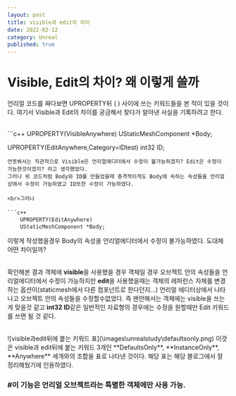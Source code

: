 ```yaml
---
layout: post
title: visible과 edit의 차이
date: 2022-02-12
category: Unreal
published: true
---
```


# Visible, Edit의 차이? 왜 이렇게 쓸까

언리얼 코드를 짜다보면 UPROPERTY뒤 ( ) 사이에 쓰는 키워드들을 본 적이 있을 것이다.
여기서 Visible과 Edit의 차이를 궁금해서 찾다가 알아낸 사실을 기록하려고 한다.  

<br>
```c++
UPROPERTY(VisibleAnywhere) 
UStaticMeshComponent *Body; 

UPROPERTY(EditAnywhere,Category=IDtest)
int32 ID;
```   
언뜻봐서는 직관적으로 Visible은 언리얼에디터에서 수정이 불가능하겠지? Edit은 수정이 가능한것이겠지? 라고 생각했었다.  
그러나 위 코드처럼 Body와 ID를 만들었을때 충격적이게도 Body에 속하는 속성들을 언리얼 상에서 수정이 가능하였고 ID또한 수정이 가능하였다.  

<br>그러나   

```c++
	UPROPERTY(EditAnywhere) 
	UStaticMeshComponent *Body; 
```  
이렇게 작성했을경우 Body의 속성을 언리얼에디터에서 수정이 불가능하였다.  도대체 어떤 차이일까?  

<br>확인해본 결과 객체에 **visible**을 사용했을 경우 객체일 경우 오브젝트 안의 속성들을 언리얼에디터에서 수정이 가능하지만 **edit**을 사용했을때는 객체의 레퍼런스 자체를 변경하는 옵션이(staticmesh에서 다른 컴포넌트로 한다던지...) 언리얼 에디터상에서 나타나고 오브젝트 안의 속성들을 수정할수없었다. 즉 왠만해서는 객체에는 visible을 쓰는게 맞을것 같고 **int32 ID**같은 일반적인 자료형의 경우에는 수정을 원할때만 Edit 키워드를 쓰면 될 것 같다.  

<br>
![visible과edit뒤에 붙는 키워드 표](\images\unrealstudy\defaultsonly.png)  
이것은 visible과 edit뒤에 붙는 키워드 3개인 **DefaultsOnly**, **InstanceOnly**, **Anywhere** 세개와의 조합을 표로 나타낸 것이다.  
해당 표는 <https://darkcatgame.tistory.com/62> 해당 블로그에서 잘 정리해뒀기에 인용하였다.  

### #이 기능은 언리얼 오브젝트라는 특별한 객체에만 사용 가능.  
